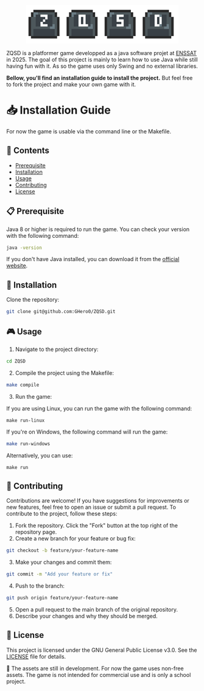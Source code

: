 
<div align = "center">
<img src="./assets/Sprite-0002.png" width = 400px>
</div>

ZQSD is a platformer game developped as a java software projet at [ENSSAT](https://enssat.fr/) in 2025. The goal of this project is mainly to learn how to use Java while still having fun with it. As so the game uses only Swing and no external libraries. 

**Bellow, you'll find an installation guide to install the project.** But feel free to fork the project and make your own game with it. 




# 📥 Installation Guide 

For now the game is usable via the command line or the Makefile. 

## 📂 Contents
- [Prerequisite](#-prerequisite)
- [Installation](#-installation)
- [Usage](#-usage)
- [Contributing](#-contributing)
- [License](#-license)


## 📋 Prerequisite

Java 8 or higher is required to run the game. You can check your version with the following command:

```bash
java -version
```
If you don't have Java installed, you can download it from the [official website](https://www.oracle.com/java/technologies/javase-jdk17-downloads.html).


## 🧮 Installation
Clone the repository:

```bash
git clone git@github.com:GHero0/ZQSD.git
```

## 🎮 Usage

1. Navigate to the project directory:

```bash
cd ZQSD
```

2. Compile the project using the Makefile:

```bash
make compile
```

3. Run the game:

If you are using Linux, you can run the game with the following command:
```
make run-linux
```

If you're on Windows, the following command will run the game:
```bash
make run-windows
```

Alternatively, you can use:
```
make run
```

## 🤝 Contributing

Contributions are welcome! If you have suggestions for improvements or new features, feel free to open an issue or submit a pull request.
To contribute to the project, follow these steps:
1. Fork the repository.
    Click the "Fork" button at the top right of the repository page.
2. Create a new branch for your feature or bug fix:
```bash
git checkout -b feature/your-feature-name
```
3. Make your changes and commit them:
```bash
git commit -m "Add your feature or fix"
```
4. Push to the branch:
```bash
git push origin feature/your-feature-name
```
5. Open a pull request to the main branch of the original repository.
6. Describe your changes and why they should be merged.


## 📄 License

This project is licensed under the GNU General Public License v3.0. See the [LICENSE](LICENSE) file for details.

🤧 The assets are still in development. For now the game uses non-free assets. The game is not intended for commercial use and is only a school project.





